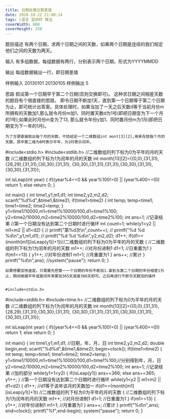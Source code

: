 ```yaml
---
title: 日期处理日期差值
date: 2020-10-22 21:00:14
tags: c语言 蓝桥杯 算法
coverWidth: 600
coverHeight: 250
---
```

题目描述
有两个日期，求两个日期之间的天数，如果两个日期是连续的我们规定他们之间的天数为两天。

输入
有多组数据，每组数据有两行，分别表示两个日期，形式为YYYYMMDD

输出
每组数据输出一行，即日期差值

样例输入
20130101
20130105
样例输出
5


思路
	假设第一个日期早于第二个日期(否则交换即可)。
	这种求日期之间相差天数的题目有个很直接的思路， 即令日期不断加1天，直到第一个日期等于第二个日期为止，即可统计出答案。具体处理时，如果当加了一天之后天数d等于当前月份m所拥有的天数加1,那么就令月份m加1、同时置天数d为1号(即把日期变为下一个月的1号);如果此时月份m变为了13, 那么就令年份y加1、同时置月份m为1月(即把日期变为下一年的1月)。

	为了方便直接取出每个月的天数，不妨给定一个二维数组int mont[3][2],用来存放每个月的天数，其中第二维为0时表示平年，为1时表示闰年。


#include<stdio.h>
#include<stdlib.h>
//二维数组的列下标为0为平年的月的天数 
//二维数组的列下标为1为闰年的月的天数
int month[13][2]={{0,0},{31,31},{28,29},{31,31},{30,30},{31,31},
{30,30},{31,31},{31,31},{30,30},{31,31},{30,30},{31,31}};

int isLeap(int year)
{
    if((year%4==0 && year%100!=0) || (year%400==0))
        return 1;
    else
        return 0;
}

int main()
{
    int time1,y1,m1,d1;
    int time2,y2,m2,d2;
    scanf("%d%d",&time1,&time2);
    if(time1>time2)
    {
        int temp;
        temp=time1;
        time1=time2;
        time2=temp;
    }
    y1=time1/10000,m1=time1%10000/100,d1=time1%100;
    y2=time2/10000,m2=time2%10000/100,d2=time2%100;
    int ans=1;  //记录结果
    //第一个日期没有达到第二个日期时进行循环
    int count=1;
    while(y1<y2 || m1<m2 || d1<d2)
    {
        // printf("第%d次\n",count++);
        // printf("%d  %d  %d\n",y1,m1,d1);
        // printf("%d  %d  %d\n",y2,m2,d2);
        d1++;
        if(d1==(month[m1][isLeap(y1)]+1))//二维数组的列下标为0为平年的月的天数 
	   {								//二维数组的列下标为1为闰年的月的天数
            m1++;	//对月份进制1
            d1=1;	//日重置为1
        }
        if(m1==13)
        {
            y1++;	//对年份进制1
            m1=1;	//月重置为1
        }
        ans++;  //累计
    }
    printf("%d\n",ans);
    //system("pause");
    return 0;
}

	如果想要加快速度，只需要先把第一一个日期的年份不断加1.直到与第二个日期的年份相差1为止，期间根据平年或是闰年来累加365天或者366天即可。之后再进行不断令天数加的操件


    #include<stdio.h>
#include<stdlib.h>
#include<time.h>
//二维数组的列下标为0为平年的月的天数 
//二维数组的列下标为1为闰年的月的天数
int month[13][2]={{0,0},{31,31},{28,29},{31,31},{30,30},{31,31},
{30,30},{31,31},{31,31},{30,30},{31,31},{30,30},{31,31}};

int isLeap(int year)
{
    if((year%4==0 && year%100!=0) || (year%400==0))
        return 1;
    else
        return 0;
}

int main()
{
    int time1,y1,m1,d1;	//日期，年，月，日
    int time2,y2,m2,d2;	
    double begin,end;
    scanf("%d%d",&time1,&time2);
    begin=clock();
    if(time1>time2)
    {
        int temp;
        temp=time1;
        time1=time2;
        time2=temp;
    }
    y1=time1/10000,m1=time1%10000/100,d1=time1%100;//分别得到年，月，日
    y2=time2/10000,m2=time2%10000/100,d2=time2%100;
    int ans=1;  //记录结果
    //加的部分
    while(y1+1<y2)
    {
        if(isLeap(y1))
            ans+=366;
        else
            ans+=365;    
        y1++;
    }
    //第一个日期没有达到第二个日期时进行循环
    while(y1<y2 || m1<m2 || d1<d2)
    {
        d1++;
        //d1等于该年该月的天数加一
        if(d1==(month[m1][isLeap(y1)]+1))	//二维数组的列下标为0为平年的月的天数 
        {								 //二维数组的列下标为1为闰年的月的天数
            m1++;	//对月份进制1
            d1=1;	//日重置为1
        }
        if(m1==13)
        {
            y1++;	//对年份进制1
            m1=1;	//月重置为1
        }
        ans++;  //累计
    }
    printf("%d\n",ans);
    end=clock();
    printf("%f",end-begin);
    system("pause");
    return 0;
}
